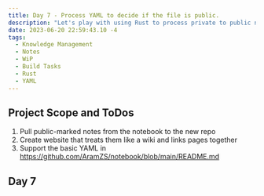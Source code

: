 ```yaml
---
title: Day 7 - Process YAML to decide if the file is public.
description: "Let's play with using Rust to process private to public notes."
date: 2023-06-20 22:59:43.10 -4
tags:
  - Knowledge Management
  - Notes
  - WiP
  - Build Tasks
  - Rust
  - YAML
---
```


## Project Scope and ToDos

1. Pull public-marked notes from the notebook to the new repo
2. Create website that treats them like a wiki and links pages together
3. Support the basic YAML in https://github.com/AramZS/notebook/blob/main/README.md

## Day 7

